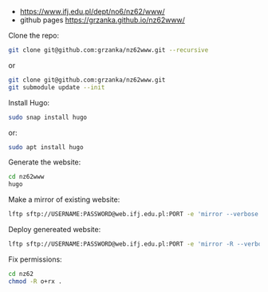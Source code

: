   * https://www.ifj.edu.pl/dept/no6/nz62/www/
  * github pages https://grzanka.github.io/nz62www/

Clone the repo:

```bash
git clone git@github.com:grzanka/nz62www.git --recursive
```

or
```bash
git clone git@github.com:grzanka/nz62www.git
git submodule update --init
```

Install Hugo:

```bash
sudo snap install hugo
```

or:

```bash
sudo apt install hugo
```

Generate the website:

```bash
cd nz62www
hugo
```

Make a mirror of existing website:

```bash
lftp sftp://USERNAME:PASSWORD@web.ifj.edu.pl:PORT -e 'mirror --verbose --use-pget-n=8 -c /nz62 /sftp/grzanka/nz62www/backup/nz62_20221115'
```

Deploy genereated website:

```bash
lftp sftp://USERNAME:PASSWORD@web.ifj.edu.pl:PORT -e 'mirror -R --verbose --use-pget-n=8 -c /sftp/grzanka/nz62www/public/ /nz62/'
```

Fix permissions:

```bash
cd nz62
chmod -R o+rx .
```